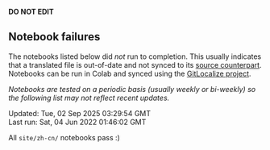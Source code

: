 __DO NOT EDIT__

## Notebook failures

The notebooks listed below did *not* run to completion. This usually indicates
that a translated file is out-of-date and not synced to its
[source counterpart](../en-snapshot/). Notebooks can be run in Colab and synced
using the [GitLocalize project](https://gitlocalize.com/tensorflow/docs-l10n).

*Notebooks are tested on a periodic basis (usually weekly or bi-weekly) so the
following list may not reflect recent updates.*

Updated: Tue, 02 Sep 2025 03:29:54 GMT<br/>
Last run: Sat, 04 Jun 2022 01:46:02 GMT

All <code>site/zh-cn/</code> notebooks pass :)

